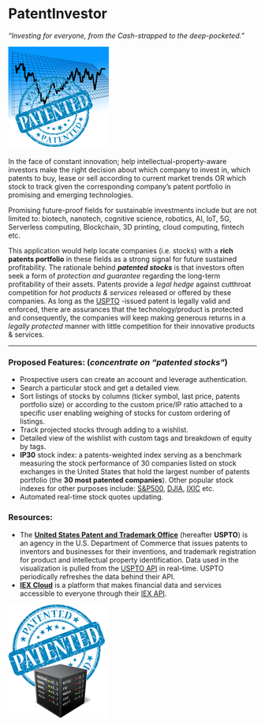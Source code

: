 # PatentInvestor
*“Investing for everyone, from the Cash-strapped to the deep-pocketed.”*

![A chart depicting a board at a stock exchange](./images/patented_stock.png)

In the face of constant innovation; help intellectual-property-aware investors make the right decision about which company to invest in, which patents to buy, lease or sell according to current market trends OR which stock to track given the corresponding company’s patent portfolio in promising and emerging technologies.

Promising future-proof fields for sustainable investments include but are not limited to: biotech, nanotech, cognitive science, robotics, AI, IoT, 5G, Serverless computing, Blockchain, 3D printing, cloud computing, fintech etc.

This application would help locate companies (i.e. stocks) with a **rich patents portfolio** in these fields as a strong signal for future sustained profitability. The rationale behind ***patented stocks*** is that investors often seek a form of *protection and guarantee* regarding the long-term profitability of their assets. Patents provide a *legal hedge* against cutthroat competition for *hot products & services* released or offered by these companies. As long as the [USPTO](https://www.uspto.gov/) -issued patent is legally valid and enforced, there are assurances that the technology/product is protected and consequently, the companies will keep making generous returns in a *legally protected* manner with little competition for their innovative products & services.
       
------------------------------------------------------------------------------
### Proposed Features: (*concentrate on “patented stocks"*)
- Prospective users can create an account and leverage authentication.
- Search a particular stock and get a detailed view.
- Sort listings of stocks by columns (ticker symbol, last price, patents portfolio size) or according to the custom price/IP ratio attached to a specific user enabling weighing of stocks for custom ordering of listings.
- Track projected stocks through adding to a wishlist.
- Detailed view of the wishlist with custom tags and breakdown of equity by tags.
- **IP30** stock index: a patents-weighted index serving as a benchmark measuring the stock performance of 30 companies listed on stock exchanges in the United States that hold the largest number of patents portfolio (the **30 most patented companies**). Other popular stock indexes for other purposes include: [S&P500](https://en.wikipedia.org/wiki/S%26P_500_Index), [DJIA](https://en.wikipedia.org/wiki/Dow_Jones_Industrial_Average), [IXIC](https://en.wikipedia.org/wiki/NASDAQ_Composite) etc.
- Automated real-time stock quotes updating.

### Resources:
- The [**United States Patent and Trademark Office**](https://www.uspto.gov/) (hereafter **USPTO**) is an agency in the U.S. Department of Commerce that issues patents to inventors and businesses for their inventions, and trademark registration for product and intellectual property identification.
Data used in the visualization is pulled from the [USPTO API](https://developer.uspto.gov/api-catalog) in real-time. USPTO periodically refreshes the data behind their API.
- [**IEX Cloud**](https://iexcloud.io/) is a platform that makes financial data and services accessible to everyone through their [IEX API](https://iexcloud.io/docs/api/).

![A patented stock exchange](./images/patented_stock_market.png)

